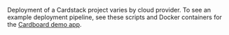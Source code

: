 Deployment of a Cardstack project varies by cloud provider. To see an example deployment pipeline, see these scripts and Docker containers for the [Cardboard demo app](https://github.com/cardstack/cardboard/tree/master/deploy).
